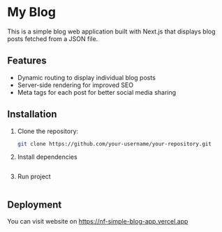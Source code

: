 # My Blog

This is a simple blog web application built with Next.js that displays blog posts fetched from a JSON file.

## Features

- Dynamic routing to display individual blog posts
- Server-side rendering for improved SEO
- Meta tags for each post for better social media sharing

## Installation

1. Clone the repository:

   ```bash
   git clone https://github.com/your-username/your-repository.git
2. Install dependencies
   ```npm install
3. Run project
   ```yarn dev or npm run dev

## Deployment

You can visit website on https://nf-simple-blog-app.vercel.app
